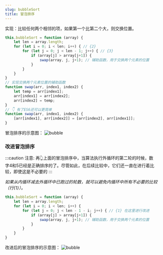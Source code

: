 ```yaml
---
slug: bubbleSort
title: 冒泡排序
---
```


实现：比较任何两个相邻的项，如果第一个比第二个大，则交换位置。

```javascript
this.bubbleSort = function (array) {
    let len = array.length;
    for (let i = 0; i < len; i++) { // {2}
        for (let j = 0; j < len - 1; j++) { // {3}
            if (array[j] > array[j+1]) {
                swap(array, j, j+1); // 辅助函数，用于交换两个元素的位置
            }
        }
    }
}
// 实现交换两个元素位置的辅助函数
function swap(arr, index1, index2) {
    let temp = arr[index1];
    arr[index1] = arr[index2];
    arr[index2] = temp;
}
// 👇 有了ES6还可以更简单
function swap(arr, index1, index2) {
    [arr[index1], arr[index2]] = [arr[index2], arr[index1]];
}
```
冒泡排序的示意图：
![bubble](/img/sort/bubble.png)

### 改进冒泡排序

:::caution
注意: 再👆上面的冒泡排序中，当算法执行外循环的第二轮的时候，数字4和5已经是正确排序的了。尽管如此，在后续比较中，它们还一直在进行着比较，即使这是不必要的
:::

*如果从内循环减去外循环中已跑过的轮数，就可以避免内循环中所有不必要的比较（行{1}）。*

```javascript
this.bubbleSort = function (array) {
    let len = array.length;
    for (let i = 0; i < len; i++) {
        for (let j = 0; j < len - 1 - i; j++) { // {1} 在这里进行改进
            if (array[j] > array[j+1]) {
                swap(array, j, j+1); // 辅助函数，用于交换两个元素的位置
            }
        }
    }
}
```
改进后的冒泡排序的示意图：
![bubble](/img/sort/bubble2.png)